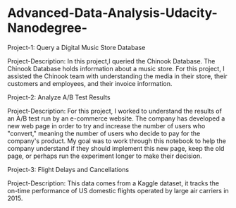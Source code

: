 # Advanced-Data-Analysis-Udacity-Nanodegree-

Project-1: Query a Digital Music Store Database

Project-Description:
In this project,I queried the Chinook Database. The Chinook Database holds information about a music store. For this project, I assisted the Chinook team with understanding the media in their store, their customers and employees, and their invoice information. 

Project-2: Analyze A/B Test Results

Project-Description:
For this project, I worked to understand the results of an A/B test run by an e-commerce website. The company has developed a new web page in order to try and increase the number of users who "convert," meaning the number of users who decide to pay for the company's product. My goal was to work through this notebook to help the company understand if they should implement this new page, keep the old page, or perhaps run the experiment longer to make their decision.

Project-3: Flight Delays and Cancellations

Project-Description:
This data comes from a Kaggle dataset, it tracks the on-time performance of US domestic flights operated by large air carriers in 2015.
